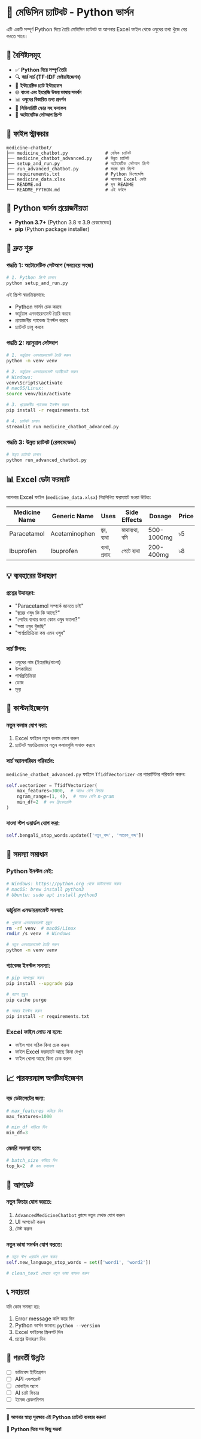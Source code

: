 # 💊 মেডিসিন চ্যাটবট - Python ভার্সন

এটি একটি সম্পূর্ণ Python দিয়ে তৈরি মেডিসিন চ্যাটবট যা আপনার Excel ফাইল থেকে ওষুধের তথ্য খুঁজে বের করতে পারে।

## 🚀 বৈশিষ্ট্যসমূহ

- ✅ **Python দিয়ে সম্পূর্ণ তৈরি**
- 🔍 **স্মার্র সার্চ (TF-IDF ভেক্টরাইজেশন)**
- 💬 **ইন্টারেক্টিভ চ্যাট ইন্টারফেস**
- 🌐 **বাংলা এবং ইংরেজি উভয় ভাষায় সমর্থন**
- 📊 **ওষুধের বিস্তারিত তথ্য প্রদর্শন**
- 🎯 **সিমিলারিটি স্কোর সহ ফলাফল**
- 🔧 **অটোমেটিক সেটআপ স্ক্রিপ্ট**

## 📁 ফাইল স্ট্রাকচার

```
medicine-chatbot/
├── medicine_chatbot.py              # বেসিক চ্যাটবট
├── medicine_chatbot_advanced.py     # উন্নত চ্যাটবট
├── setup_and_run.py                 # অটোমেটিক সেটআপ স্ক্রিপ্ট
├── run_advanced_chatbot.py          # সহজ রান স্ক্রিপ্ট
├── requirements.txt                 # Python ডিপেন্ডেন্সি
├── medicine_data.xlsx               # আপনার Excel ডেটা
├── README.md                        # মূল README
└── README_PYTHON.md                 # এই ফাইল
```

## 🐍 Python ভার্সন প্রয়োজনীয়তা

- **Python 3.7+** (Python 3.8 বা 3.9 রেকমেন্ডেড)
- **pip** (Python package installer)

## 🚀 দ্রুত শুরু

### পদ্ধতি 1: অটোমেটিক সেটআপ (সবচেয়ে সহজ)

```bash
# 1. Python স্ক্রিপ্ট চালান
python setup_and_run.py
```

এই স্ক্রিপ্ট স্বয়ংক্রিয়ভাবে:
- Python ভার্সন চেক করবে
- ভার্চুয়াল এনভায়রনমেন্ট তৈরি করবে
- প্রয়োজনীয় প্যাকেজ ইনস্টল করবে
- চ্যাটবট চালু করবে

### পদ্ধতি 2: ম্যানুয়াল সেটআপ

```bash
# 1. ভার্চুয়াল এনভায়রনমেন্ট তৈরি করুন
python -m venv venv

# 2. ভার্চুয়াল এনভায়রনমেন্ট অ্যাক্টিভেট করুন
# Windows:
venv\Scripts\activate
# macOS/Linux:
source venv/bin/activate

# 3. প্রয়োজনীয় প্যাকেজ ইনস্টল করুন
pip install -r requirements.txt

# 4. চ্যাটবট চালান
streamlit run medicine_chatbot_advanced.py
```

### পদ্ধতি 3: উন্নত চ্যাটবট (রেকমেন্ডেড)

```bash
# উন্নত চ্যাটবট চালান
python run_advanced_chatbot.py
```

## 📊 Excel ডেটা ফরম্যাট

আপনার Excel ফাইল (`medicine_data.xlsx`) নিম্নলিখিত ফরম্যাটে হওয়া উচিত:

| Medicine Name | Generic Name | Uses | Side Effects | Dosage | Price |
|---------------|--------------|------|--------------|--------|-------|
| Paracetamol | Acetaminophen | জ্বর, ব্যথা | মাথাব্যথা, বমি | 500-1000mg | ৳5 |
| Ibuprofen | Ibuprofen | ব্যথা, প্রদাহ | পেটে ব্যথা | 200-400mg | ৳8 |

## 💡 ব্যবহারের উদাহরণ

### প্রশ্নের উদাহরণ:
- "Paracetamol সম্পর্কে জানতে চাই"
- "জ্বরের ওষুধ কি কি আছে?"
- "পেটের ব্যথার জন্য কোন ওষুধ ভালো?"
- "সস্তা ওষুধ খুঁজছি"
- "পার্শ্বপ্রতিক্রিয়া কম এমন ওষুধ"

### সার্চ টিপস:
- ওষুধের নাম (ইংরেজি/বাংলা)
- উপকারিতা
- পার্শ্বপ্রতিক্রিয়া
- ডোজ
- মূল্য

## 🔧 কাস্টমাইজেশন

### নতুন কলাম যোগ করা:
1. Excel ফাইলে নতুন কলাম যোগ করুন
2. চ্যাটবট স্বয়ংক্রিয়ভাবে নতুন কলামগুলি সনাক্ত করবে

### সার্চ অ্যালগরিদম পরিবর্তন:
`medicine_chatbot_advanced.py` ফাইলে `TfidfVectorizer` এর প্যারামিটার পরিবর্তন করুন:

```python
self.vectorizer = TfidfVectorizer(
    max_features=3000,  # আরও বেশি ফিচার
    ngram_range=(1, 4),  # আরও বেশি n-gram
    min_df=2  # কম ফ্রিকোয়েন্সি
)
```

### বাংলা স্টপ ওয়ার্ডস যোগ করা:
```python
self.bengali_stop_words.update(['নতুন_শব্দ', 'আরেক_শব্দ'])
```

## 🐛 সমস্যা সমাধান

### Python ইনস্টল নেই:
```bash
# Windows: https://python.org থেকে ডাউনলোড করুন
# macOS: brew install python3
# Ubuntu: sudo apt install python3
```

### ভার্চুয়াল এনভায়রনমেন্ট সমস্যা:
```bash
# পুরানো এনভায়রনমেন্ট মুছুন
rm -rf venv  # macOS/Linux
rmdir /s venv  # Windows

# নতুন এনভায়রনমেন্ট তৈরি করুন
python -m venv venv
```

### প্যাকেজ ইনস্টল সমস্যা:
```bash
# pip আপগ্রেড করুন
pip install --upgrade pip

# ক্যাশ মুছুন
pip cache purge

# আবার ইনস্টল করুন
pip install -r requirements.txt
```

### Excel ফাইল লোড না হলে:
- ফাইল পাথ সঠিক কিনা চেক করুন
- ফাইল Excel ফরম্যাটে আছে কিনা দেখুন
- ফাইল খোলা আছে কিনা চেক করুন

## 📈 পারফরম্যান্স অপটিমাইজেশন

### বড় ডেটাসেটের জন্য:
```python
# max_features কমিয়ে দিন
max_features=1000

# min_df বাড়িয়ে দিন
min_df=3
```

### মেমরি সমস্যা হলে:
```python
# batch_size কমিয়ে দিন
top_k=2  # কম ফলাফল
```

## 🔄 আপডেট

### নতুন ফিচার যোগ করতে:
1. `AdvancedMedicineChatbot` ক্লাসে নতুন মেথড যোগ করুন
2. UI আপডেট করুন
3. টেস্ট করুন

### নতুন ভাষা সমর্থন যোগ করতে:
```python
# নতুন স্টপ ওয়ার্ডস যোগ করুন
self.new_language_stop_words = set(['word1', 'word2'])

# clean_text মেথডে নতুন ভাষা হ্যান্ডল করুন
```

## 📞 সহায়তা

যদি কোন সমস্যা হয়:
1. Error message কপি করে দিন
2. Python ভার্সন জানান: `python --version`
3. Excel ফাইলের স্ক্রিনশট দিন
4. প্রশ্নের উদাহরণ দিন

## 🎯 পরবর্তী উন্নতি

- [ ] ডাটাবেস ইন্টিগ্রেশন
- [ ] API এন্ডপয়েন্ট
- [ ] মোবাইল অ্যাপ
- [ ] AI চ্যাট ফিচার
- [ ] ইমেজ রেকগনিশন

---

**💊 আপনার স্বাস্থ্য সুরক্ষায় এই Python চ্যাটবট ব্যবহার করুন!**

**🐍 Python দিয়ে সব কিছু সম্ভব!**
